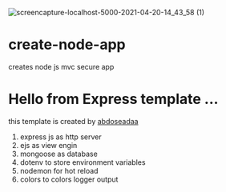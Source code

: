 ![screencapture-localhost-5000-2021-04-20-14_43_58 (1)](https://user-images.githubusercontent.com/61359881/115398108-16fb0900-a1e7-11eb-96c8-fd3de8b8ac50.png)

# create-node-app
creates node js mvc secure app

Hello from Express template ... 
===============================

this template is created by 
[abdoseadaa](https://github.com/abdoseadaa)


1.  express js as http server
2.  ejs as view engin
3.  mongoose as database
4.  dotenv to store environment variables
5.  nodemon for hot reload
6.  colors to colors logger output
